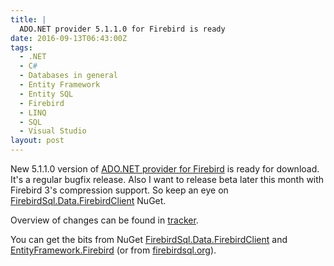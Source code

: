 ```yaml
---
title: |
  ADO.NET provider 5.1.1.0 for Firebird is ready
date: 2016-09-13T06:43:00Z
tags:
  - .NET
  - C#
  - Databases in general
  - Entity Framework
  - Entity SQL
  - Firebird
  - LINQ
  - SQL
  - Visual Studio
layout: post
---
```

New 5.1.1.0 version of [ADO.NET provider for Firebird][1] is ready for download. It's a regular bugfix release. Also I want to release beta later this month with Firebird 3's compression support. So keep an eye on [FirebirdSql.Data.FirebirdClient][2] NuGet.

<!-- excerpt -->

Overview of changes can be found in [tracker][4].

You can get the bits from NuGet [FirebirdSql.Data.FirebirdClient][2] and [EntityFramework.Firebird][3] (or from [firebirdsql.org][1]).

[1]: http://www.firebirdsql.org/en/net-provider/
[2]: http://www.nuget.org/packages/FirebirdSql.Data.FirebirdClient/
[3]: http://www.nuget.org/packages/EntityFramework.Firebird/
[4]: http://tracker.firebirdsql.org/secure/ReleaseNote.jspa?styleName=Text&projectId=10003&version=10782